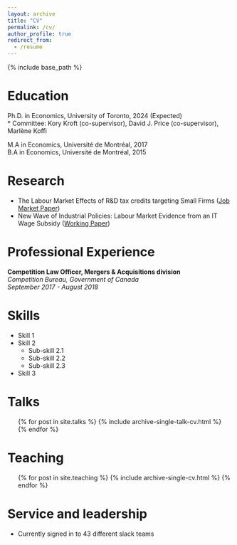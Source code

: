 ```yaml
---
layout: archive
title: "CV"
permalink: /cv/
author_profile: true
redirect_from:
  - /resume
---
```


{% include base_path %}

Education
======
Ph.D. in Economics, University of Toronto, 2024 (Expected)  
     * Committee: Kory Kroft (co-supervisor), David J. Price (co-supervisor), Marl&#232;ne Koffi    
     
M.A in Economics, Universit‌&#233; de Montr&#233;al, 2017  
B.A in Economics, Universit‌&#233; de Montr&#233;al, 2015  

Research
======
* The Labour Market Effects of R&D tax credits targeting Small Firms ([Job Market Paper](https://alehoux.github.io/JMP/))
* New Wave of Industrial Policies: Labour Market Evidence from an IT Wage Subsidy ([Working Paper](https://alehoux.github.io/talks/))


Professional Experience
======
**Competition Law Officer, Mergers & Acquisitions division**  
*Competition Bureau, Government of Canada*  
*September 2017 - August 2018*    
  
Skills
======
* Skill 1
* Skill 2
  * Sub-skill 2.1
  * Sub-skill 2.2
  * Sub-skill 2.3
* Skill 3


  
Talks
======
  <ul>{% for post in site.talks %}
    {% include archive-single-talk-cv.html %}
  {% endfor %}</ul>
  
Teaching
======
  <ul>{% for post in site.teaching %}
    {% include archive-single-cv.html %}
  {% endfor %}</ul>
  
Service and leadership
======
* Currently signed in to 43 different slack teams
